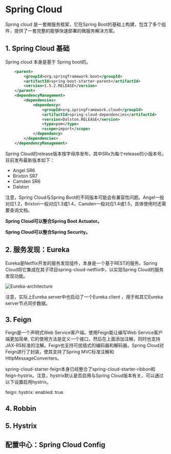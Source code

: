# Spring Cloud

Spring cloud 是一套微服务框架，它在Spring Boot的基础上构建，包含了多个组件，提供了一套完整的能够快速部署的微服务解决方案。

## 1. Spring Cloud 基础

Spring cloud 本身是基于 Spring boot的。

```xml
    <parent>
        <groupId>org.springframework.boot</groupId>
        <artifactId>spring-boot-starter-parent</artifactId>
        <version>1.5.2.RELEASE</version>
    </parent>
    <dependencyManagement>
        <dependencies>
            <dependency>
                <groupId>org.springframework.cloud</groupId>
                <artifactId>spring-cloud-dependencies</artifactId>
                <version>Dalston.RELEASE</version>
                <type>pom</type>
                <scope>import</scope>
            </dependency>
        </dependencies>
    </dependencyManagement>
```

Spring Cloud的release版本按字母序发布，其中SRx为每个release的小版本号。目前发布最新版本如下：

* Angel SR6
* Brixton SR7
* Camden SR6
* Dalston

注意，Spring Cloud与Spring Boot的不同版本可能会有兼容性问题。Angel一般对应1.2，Brixton一般对应1.3或1.4，Camden一般对应1.4或1.5，具体使用时还需要查询文档。

**Spring Cloud可以整合Spring Boot Actuator。**

**Spring Cloud可以整合Spring Security。**

## 2. 服务发现：Eureka

Eureka是Netflix开发的服务发现组件，本身是一个基于REST的服务。Spring Cloud将它集成在其子项目spring-cloud-netflix中，以实现Spring Cloud的服务发现功能。

![Eureka-architecture](file:///myworkspace/sweeat-blog//image/Eureka-architecture.png)

注意，实际上Eureka server中也启动了一个Eureka client ，用于和其它Eureka server节点同步数据。

## 3. Feign

Feign是一个声明式Web Service客户端。使用Feign能让编写Web Service客户端更加简单, 它的使用方法是定义一个接口，然后在上面添加注解，同时也支持JAX-RS标准的注解。Feign也支持可拔插式的编码器和解码器。Spring Cloud对Feign进行了封装，使其支持了Spring MVC标准注解和HttpMessageConverters。

spring-cloud-starter-feign本身已经整合了spring-cloud-starter-ribbon和feign-hystrix。注意，hystrix默认是否启用与Spring Cloud版本有关，可以通过以下设置启用hystrix。

feign:
  hystrix:
    enabled: true

## 4. Robbin

## 5. Hystrix

## 配置中心：Spring Cloud Config

